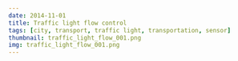 ```yaml
---
date: 2014-11-01
title: Traffic light flow control
tags: [city, transport, traffic light, transportation, sensor]
thumbnail: traffic_light_flow_001.png
img: traffic_light_flow_001.png
---
```

